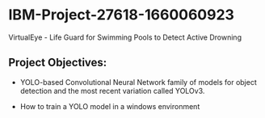 # IBM-Project-27618-1660060923
VirtualEye - Life Guard for Swimming Pools to Detect Active Drowning
## Project Objectives:  

- YOLO-based Convolutional Neural Network family of models for object detection and the most recent variation called YOLOv3.

- How to train a YOLO model in a windows environment
